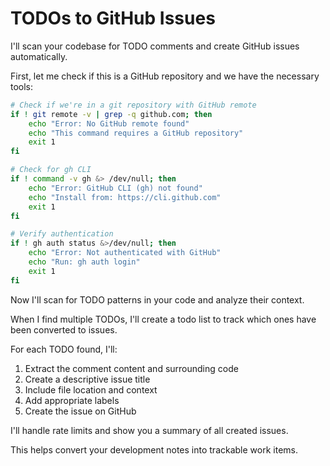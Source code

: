 # TODOs to GitHub Issues

I'll scan your codebase for TODO comments and create GitHub issues automatically.

First, let me check if this is a GitHub repository and we have the necessary tools:

```bash
# Check if we're in a git repository with GitHub remote
if ! git remote -v | grep -q github.com; then
    echo "Error: No GitHub remote found"
    echo "This command requires a GitHub repository"
    exit 1
fi

# Check for gh CLI
if ! command -v gh &> /dev/null; then
    echo "Error: GitHub CLI (gh) not found"
    echo "Install from: https://cli.github.com"
    exit 1
fi

# Verify authentication
if ! gh auth status &>/dev/null; then
    echo "Error: Not authenticated with GitHub"
    echo "Run: gh auth login"
    exit 1
fi
```

Now I'll scan for TODO patterns in your code and analyze their context.

When I find multiple TODOs, I'll create a todo list to track which ones have been converted to issues.

For each TODO found, I'll:

1. Extract the comment content and surrounding code
2. Create a descriptive issue title
3. Include file location and context
4. Add appropriate labels
5. Create the issue on GitHub

I'll handle rate limits and show you a summary of all created issues.

This helps convert your development notes into trackable work items.
